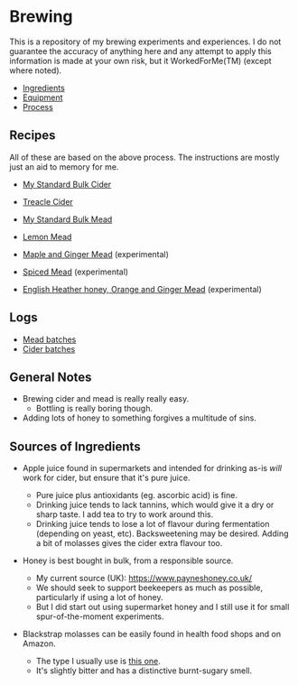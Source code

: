 # Brewing

This is a repository of my brewing experiments and experiences. I do not guarantee the accuracy of anything here and any attempt to apply this information is made at your own risk, but it WorkedForMe(TM) (except where noted).

* [Ingredients](Ingredients.md)
* [Equipment](Equipment.md)
* [Process](Process.md)

## Recipes

All of these are based on the above process. The instructions are mostly just an aid to memory for me.

* [My Standard Bulk Cider](Cider/BulkCider.md)
* [Treacle Cider](Cider/TreacleCider.md)

* [My Standard Bulk Mead](Mead/BulkMead.md)
* [Lemon Mead](Mead/LemonMead.md)
* [Maple and Ginger Mead](Mead/MapleMead.md) (experimental)
* [Spiced Mead](Mead/SpicedMead.md) (experimental)
* [English Heather honey, Orange and Ginger Mead](Mead/HeatherOrangeGingerMead.md) (experimental)

## Logs

* [Mead batches](Mead/Log.md)
* [Cider batches](Cider/Log.md)

## General Notes

* Brewing cider and mead is really really easy.
  * Bottling is really boring though.
* Adding lots of honey to something forgives a multitude of sins.

## Sources of Ingredients

* Apple juice found in supermarkets and intended for drinking as-is _will_ work for cider, but ensure that it's pure juice.
  * Pure juice plus antioxidants (eg. ascorbic acid) is fine.
  * Drinking juice tends to lack tannins, which would give it a dry or sharp taste. I add tea to try to work around this.
  * Drinking juice tends to lose a lot of flavour during fermentation (depending on yeast, etc). Backsweetening may be desired. Adding a bit of molasses gives the cider extra flavour too.

* Honey is best bought in bulk, from a responsible source.
  * My current source (UK): https://www.payneshoney.co.uk/
  * We should seek to support beekeepers as much as possible, particularly if using a lot of honey.
  * But I did start out using supermarket honey and I still use it for small spur-of-the-moment experiments.

* Blackstrap molasses can be easily found in health food shops and on Amazon.
  * The type I usually use is [this one](https://www.amazon.co.uk/Meridian-Organic-Molasses-350-Pack/dp/B0069RWQN2).
  * It's slightly bitter and has a distinctive burnt-sugary smell.
